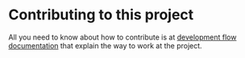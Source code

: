 # Contributing to this project
All you need to know about how to contribute is at
[development flow documentation](docs/dev-flow.md) that explain the way to work at the
project.
